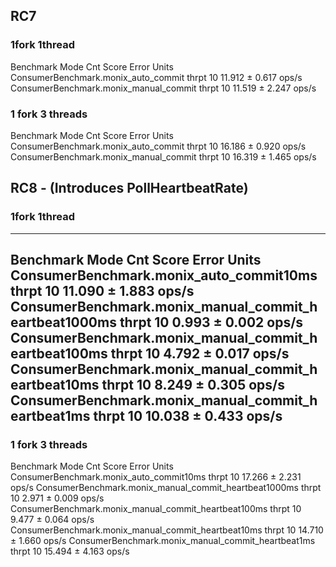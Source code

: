 
## RC7

### 1fork 1thread
Benchmark                               Mode  Cnt   Score   Error  Units
ConsumerBenchmark.monix_auto_commit    thrpt   10  11.912 ± 0.617  ops/s
ConsumerBenchmark.monix_manual_commit  thrpt   10  11.519 ± 2.247  ops/s

### 1 fork 3 threads
Benchmark                               Mode  Cnt   Score   Error  Units
ConsumerBenchmark.monix_auto_commit    thrpt   10  16.186 ± 0.920  ops/s
ConsumerBenchmark.monix_manual_commit  thrpt   10  16.319 ± 1.465  ops/s


## RC8 - (Introduces PollHeartbeatRate)
### 1fork 1thread
---
Benchmark                                               Mode  Cnt   Score   Error  Units
ConsumerBenchmark.monix_auto_commit10ms                thrpt   10  11.090 ± 1.883  ops/s
ConsumerBenchmark.monix_manual_commit_heartbeat1000ms  thrpt   10   0.993 ± 0.002  ops/s
ConsumerBenchmark.monix_manual_commit_heartbeat100ms   thrpt   10   4.792 ± 0.017  ops/s
ConsumerBenchmark.monix_manual_commit_heartbeat10ms    thrpt   10   8.249 ± 0.305  ops/s
ConsumerBenchmark.monix_manual_commit_heartbeat1ms     thrpt   10  10.038 ± 0.433  ops/s
---
### 1 fork 3 threads 
Benchmark                                               Mode  Cnt   Score   Error  Units
ConsumerBenchmark.monix_auto_commit10ms                thrpt   10  17.266 ± 2.231  ops/s
ConsumerBenchmark.monix_manual_commit_heartbeat1000ms  thrpt   10   2.971 ± 0.009  ops/s
ConsumerBenchmark.monix_manual_commit_heartbeat100ms   thrpt   10   9.477 ± 0.064  ops/s
ConsumerBenchmark.monix_manual_commit_heartbeat10ms    thrpt   10  14.710 ± 1.660  ops/s
ConsumerBenchmark.monix_manual_commit_heartbeat1ms     thrpt   10  15.494 ± 4.163  ops/s
